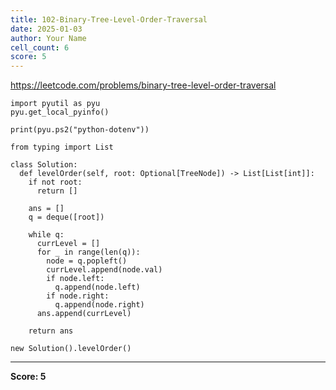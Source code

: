 ```yaml
---
title: 102-Binary-Tree-Level-Order-Traversal
date: 2025-01-03
author: Your Name
cell_count: 6
score: 5
---
```


https://leetcode.com/problems/binary-tree-level-order-traversal


```
import pyutil as pyu
pyu.get_local_pyinfo()
```


```
print(pyu.ps2("python-dotenv"))
```


```
from typing import List
```


```
class Solution:
  def levelOrder(self, root: Optional[TreeNode]) -> List[List[int]]:
    if not root:
      return []

    ans = []
    q = deque([root])

    while q:
      currLevel = []
      for _ in range(len(q)):
        node = q.popleft()
        currLevel.append(node.val)
        if node.left:
          q.append(node.left)
        if node.right:
          q.append(node.right)
      ans.append(currLevel)

    return ans
```


```
new Solution().levelOrder()
```


---
**Score: 5**
